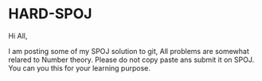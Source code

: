 # HARD-SPOJ
Hi All,

I am posting some of my SPOJ solution to git, All problems are somewhat relared to Number theory.
Please do not copy paste ans submit it on SPOJ. You can you this for your learning purpose.
